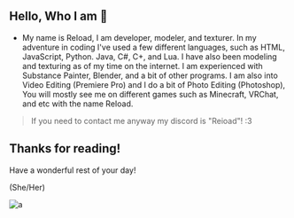 ## Hello, Who I am 👋

* My name is ReIoad, I am developer, modeler, and texturer. In my adventure in coding I've used a few different languages, such as HTML, JavaScript, Python. Java, C#, C+, and Lua. I have also been modeling and texturing as of my time on the internet. I am experienced with Substance Painter, Blender, and a bit of other programs. I am also into Video Editing (Premiere Pro) and I do a bit of Photo Editing (Photoshop), You will mostly see me on different games such as Minecraft, VRChat, and etc with the name ReIoad.
> If you need to contact me anyway my discord is "Reioad"! :3
## Thanks for reading!
Have a wonderful rest of your day!

(She/Her)

![a](https://44.media.tumblr.com/0de741398979515edd473ae812fda007/tumblr_on4utyggrv1vhlqouo1_500.gif)
